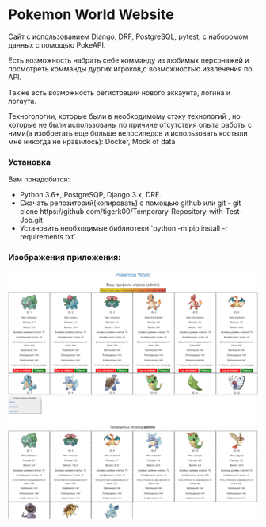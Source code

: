 # Pokemon World Website
<p>Сайт с использованием Django, DRF, PostgreSQL, pytest, с наборомом данных с помощью PokeAPI.</p>
<p>Есть возможность набрать себе комманду из любимых персонажей и посмотреть комманды дургих игроков,с возможностью  извлечения по API.</p>
<p>Также есть возможность регистрации нового аккаунта, логина и логаута.</p>
<p>Техногологии, которые были в необходимому стэку технологий , но которые не были использованы по причине отсутствия опыта работы с ними(а изобретать еще больше велосипедов и использовать костыли мне никогда не нравилось): Docker, Mock of data</p>
<h3>Установка</h3>
<p>Вам понадобится:</p>
<ul>
  <li>Python 3.6+, PostgreSQP, Django 3.x, DRF.</li>
  <li>Cкачать репозиторий(копировать) с помощью github или git - git clone https://github.com/tigerk00/Temporary-Repository-with-Test-Job.git</li>
  <li>Установить необходимые библиотеки `python -m pip install -r requirements.txt`</li>
</ul>  
<h3>Изображения приложения:</h3>
<img src="user_experience_image/screenshot_3.png">
<img src="user_experience_image/screenshot_4.png">

